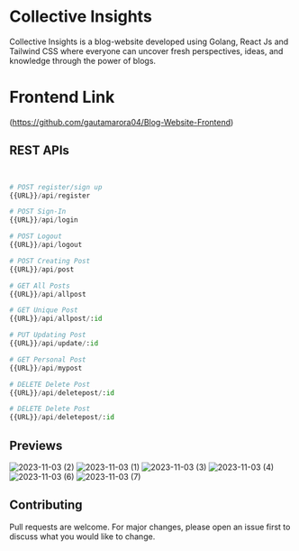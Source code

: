 # Collective Insights

Collective Insights is a blog-website developed using Golang, React Js and Tailwind CSS where everyone can uncover fresh perspectives, ideas, and knowledge through the power of blogs.

# Frontend Link

(https://github.com/gautamarora04/Blog-Website-Frontend)

## REST APIs 

```python


# POST register/sign up
{{URL}}/api/register

# POST Sign-In
{{URL}}/api/login

# POST Logout
{{URL}}/api/logout

# POST Creating Post
{{URL}}/api/post

# GET All Posts
{{URL}}/api/allpost

# GET Unique Post
{{URL}}/api/allpost/:id

# PUT Updating Post
{{URL}}/api/update/:id

# GET Personal Post
{{URL}}/api/mypost

# DELETE Delete Post
{{URL}}/api/deletepost/:id

# DELETE Delete Post
{{URL}}/api/deletepost/:id


```
## Previews
![2023-11-03 (2)](https://github.com/gautamarora04/Blog-Website/assets/90220800/03280b4a-a7f2-440b-98ab-b960c3ebda5b)
![2023-11-03 (1)](https://github.com/gautamarora04/Blog-Website/assets/90220800/d24a7838-c33d-42fb-a3c1-9702ae8568fc)
![2023-11-03 (3)](https://github.com/gautamarora04/Blog-Website/assets/90220800/fdadb2b8-c3c9-4839-8aaf-960fb13418a7)
![2023-11-03 (4)](https://github.com/gautamarora04/Blog-Website/assets/90220800/c04f3271-4bcd-488d-a352-f9810e843995)
![2023-11-03 (6)](https://github.com/gautamarora04/Blog-Website/assets/90220800/e43923e5-d460-4bf5-8a14-e3b38f8c195a)
![2023-11-03 (7)](https://github.com/gautamarora04/Blog-Website/assets/90220800/6047d397-12d3-4f15-abc1-191d2e717325)


## Contributing

Pull requests are welcome. For major changes, please open an issue first
to discuss what you would like to change.
